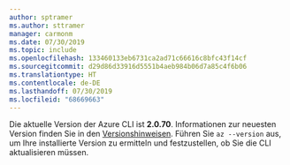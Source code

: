 ```yaml
---
author: sptramer
ms.author: sttramer
manager: carmonm
ms.date: 07/30/2019
ms.topic: include
ms.openlocfilehash: 133460133eb6731ca2ad71c66616c8bfc43f14cf
ms.sourcegitcommit: d29d86d33916d5551b4aeb984b06d7a85c4f6b06
ms.translationtype: HT
ms.contentlocale: de-DE
ms.lasthandoff: 07/30/2019
ms.locfileid: "68669663"
---
```

Die aktuelle Version der Azure CLI ist __2.0.70__. Informationen zur neuesten Version finden Sie in den [Versionshinweisen](../release-notes-azure-cli.md). Führen Sie `az --version` aus, um Ihre installierte Version zu ermitteln und festzustellen, ob Sie die CLI aktualisieren müssen.
